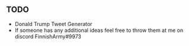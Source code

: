 **TODO** 
-
- Donald Trump Tweet Generator
- If someone has any additional ideas feel free to throw them at me on discord FinnishArmy#9973